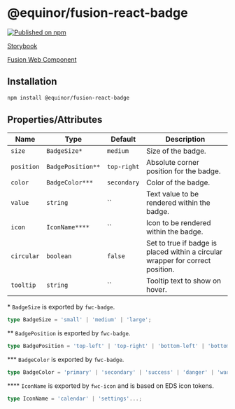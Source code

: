 <!--prettier-ignore-start-->
# @equinor/fusion-react-badge 

[![Published on npm](https://img.shields.io/npm/v/@equinor/fusion-react-badge.svg)](https://www.npmjs.com/package/@equinor/fusion-react-badge)

[Storybook](https://equinor.github.io/fusion-react-components/?path=/docs/input-badge)

[Fusion Web Component](https://github.com/equinor/fusion-web-components/tree/main/packages/badge)

## Installation

```sh
npm install @equinor/fusion-react-badge
```

## Properties/Attributes

Name                    | Type                            | Default          | Description
---------------------   | --------------                  | -----------      | -----------------
`size`                  | `BadgeSize*`                    | `medium`         | Size of the badge.
`position`              | `BadgePosition**`               | `top-right`      | Absolute corner position for the badge.
`color`                 | `BadgeColor***`                 | `secondary`      | Color of the badge.
`value`                 | `string`                        | ``               | Text value to be rendered within the badge.
`icon`                  | `IconName****`                  | ``               | Icon to be rendered within the badge.
`circular`              | `boolean`                       | `false`          | Set to true if badge is placed within a circular wrapper for correct position.
`tooltip`               | `string`                        | ``               | Tooltip text to show on hover.

\*  `BadgeSize` is exported by `fwc-badge`.
```ts
type BadgeSize = 'small' | 'medium' | 'large';
```

\*\*  `BadgePosition` is exported by `fwc-badge`.
```ts
type BadgePosition = 'top-left' | 'top-right' | 'bottom-left' | 'bottom-right';
```

\*\*\*  `BadgeColor` is exported by `fwc-badge`.
```ts
type BadgeColor = 'primary' | 'secondary' | 'success' | 'danger' | 'warning' | 'disabled';
```

\*\*\*\*  `IconName` is exported by `fwc-icon` and is based on EDS icon tokens.
```ts
type IconName = 'calendar' | 'settings'...;
```
<!--prettier-ignore-end-->
